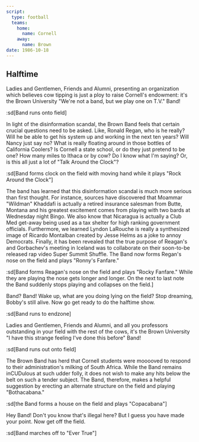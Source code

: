 ```yaml
---
script:
  type: football
  teams:
    home:
      name: Cornell
    away:
      name: Brown
date: 1986-10-18
---
```


## Halftime

Ladies and Gentlemen, Friends and Alumni, presenting an organization which believes cow tipping is just a ploy to raise Cornell's endowment: it's the Brown University "We're not a band, but we play one on T.V." Band!

:sd[Band runs onto field]

In light of the disinformation scandal, the Brown Band feels that certain crucial questions need to be asked. Like, Ronald Regan, who is he really? Will he be able to get his system up and working in the next ten years? Will Nancy just say no? What is really floating around in those bottles of California Coolers? Is Cornell a state school, or do they just pretend to be one? How many miles to Ithaca or by cow? Do I know what I'm saying? Or, is this all just a lot of "Talk Around the Clock"?

:sd[Band forms clock on the field with moving hand while it plays "Rock Around the Clock"]

The band has learned that this disinformation scandal is much more serious than first thought. For instance, sources have discovered that Moammar "Wildman" Khaddafi is actually a retired insurance salesman from Butte, Montana and his greatest excitement comes from playing with two bards at Wednesday night Bingo. We also know that Nicaragua is actually a Club Med get-away being used as a tax shelter for high ranking government officials. Furthermore, we learned Lyndon LaRouche is really a synthesized image of Ricardo Montalban created by Jesse Helms as a joke to annoy Democrats. Finally, it has been revealed that the true purpose of Reagan's and Gorbachev's meeting in Iceland was to collaborate on their soon-to-be released rap video Super Summit Shuffle. The Band now forms Regan's nose on the field and plays "Ronny's Fanfare."

:sd[Band forms Reagan's nose on the field and plays "Rocky Fanfare." While they are playing the nose gets longer and longer. On the next to last note the Band suddenly stops playing and collapses on the field.]

Band? Band! Wake up, what are you doing lying on the field? Stop dreaming, Bobby's still alive. Now go get ready to do the halftime show.

:sd[Band runs to endzone]

Ladies and Gentlemen, Friends and Alumni, and all you professors outstanding in your field with the rest of the cows, it's the Brown University "I have this strange feeling I've done this before" Band!

:sd[Band runs out onto field]

The Brown Band has herd that Cornell students were mooooved to respond to their administration's milking of South Africa. While the Band remains inCUDulous at such udder folly, it does not wish to make any hits below the belt on such a tender subject. The Band, therefore, makes a helpful suggestion by erecting an alternate structure on the field and playing "Bothacabana."

:sd[the Band forms a house on the field and plays "Copacabana"]

Hey Band! Don't you know that's illegal here? But I guess you have made your point. Now get off the field.

:sd[Band marches off to "Ever True"]
